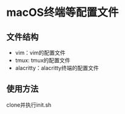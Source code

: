 # macOS终端等配置文件

## 文件结构
- vim：vim的配置文件
- tmux: tmux的配置文件
- alacritty：alacritty终端的配置文件

## 使用方法
clone并执行init.sh
